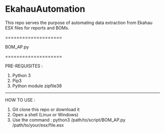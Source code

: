 # EkahauAutomation

This repo serves the purpose of automating data extraction from Ekahau ESX files for reports and BOMs.

====================

BOM_AP.py

====================

PRE-REQUISITES :
1. Python 3
2. Pip3
3. Python module zipfile38

--------------------

HOW TO USE :

1. Git clone this repo or download it
2. Open a shell (Linux or Windows)
3. Use the command : python3 /path/to/script/BOM_AP.py /path/to/your/esx/file.esx
